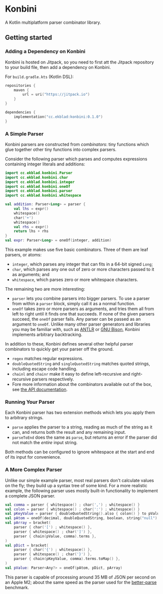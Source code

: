 # Konbini
A Kotlin multiplatform parser combinator library.

## Getting started
### Adding a Dependency on Konbini
Konbini is hosted on Jitpack, so you need to first att the Jitpack repository
to your build file, then add a dependency on Konbini.

For `build.gradle.kts` (Kotlin DSL):
```kotlin
repositories {
    maven {
        url = uri("https://jitpack.io")
    }
}

dependencies {
    implementation("cc.ekblad:konbini:0.1.0")
}
```

### A Simple Parser
Konbini parsers are constructed from _combinators_: tiny functions which
glue together other tiny functions into complex parsers.

Consider the following parser which parses and computes expressions containing
integer literals and additions:
```kotlin
import cc.ekblad.konbini.Parser
import cc.ekblad.konbini.char
import cc.ekblad.konbini.integer
import cc.ekblad.konbini.oneOf
import cc.ekblad.konbini.parser
import cc.ekblad.konbini.whitespace

val addition: Parser<Long> = parser {
    val lhs = expr()
    whitespace()
    char('+')
    whitespace()
    val rhs = expr()
    return lhs + rhs
}
val expr: Parser<Long> = oneOf(integer, addition)
```

This example makes use five basic combinators. Three of them are leaf parsers,
or atoms:
- `integer`, which parses any integer that can fits in a 64-bit signed `Long`;
- `char`, which parses any one out of zero or more characters passed to it as arguments; and
- `whitespace`, which parses zero or more whitespace characters.

The remaining two are more interesting:
- `parser` lets you combine parsers into bigger parsers.
  To use a parser from within a `parser` block, simply call it as a normal function.
- `oneOf` takes zero or more parsers as arguments, and tries them all from left to right
  until it finds one that succeeds. If none of the given parsers succeed, the `oneOf` parser fails.
  Any parser can be passed as an argument to `oneOf`. Unlike many other parser generators and libraries
  you may be familiar with, such as [ANTLR](https://www.antlr.org) or [GNU Bison](https://www.gnu.org/software/bison/),
  Konbini implements arbitrary backtracking.

In addition to these, Konbini defines several other helpful parser combinators to quickly get your parser
off the ground.
- `regex` matches regular expressions.
- `doubleQuotedString` and `singleQuotedString` matches quoted strings, including escape code handling.
- `chainl` and `chainr` make it easy to define left-recursive and right-recursive parsers respectively.
- Fore more information about the combinators available out of the box,
  see [the API documentation](https://valderman.github.io/konbini/konbini/cc.ekblad.konbini/).

### Running Your Parser
Each Konbini parser has two extension methods which lets you apply them to arbitrary strings.
- `parse` applies the parser to a string, reading as much of the string as it can, and returns both the result
  and any remaining input.
- `parseToEnd` does the same as `parse`, but returns an error if the parser did not match the _entire_ input string.

Both methods can be configured to ignore whitespace at the start and end of its input for convenience.

### A More Complex Parser
Unlike our simple example parser, most real parsers don't calculate values on the fly; they build up a syntax tree
of some kind. For a more realistic example, the following parser uses mostly built-in functionality to implement
a complete JSON parser.

```kotlin
val comma = parser { whitespace() ; char(',') ; whitespace() }
val colon = parser { whitespace() ; char(':') ; whitespace() }
val pKeyValue = parser { doubleQuotedString().also { colon() } to pValue() }
val pAtom = oneOf(decimal, doubleQuotedString, boolean, string("null").map { null })
val pArray = bracket(
    parser { char('[') ; whitespace() },
    parser { whitespace() ; char(']') },
    parser { chain(pValue, comma).terms },
)
val pDict = bracket(
    parser { char('{') ; whitespace() },
    parser { whitespace() ; char('}') },
    parser { chain(pKeyValue, comma).terms.toMap() },
)
val pValue: Parser<Any?> = oneOf(pAtom, pDict, pArray)
```

This parser is capable of processing around 35 MB of JSON per second on an Apple M2; about the same
speed as the parser used for the [better-parse](https://github.com/h0tk3y/better-parse) benchmark.